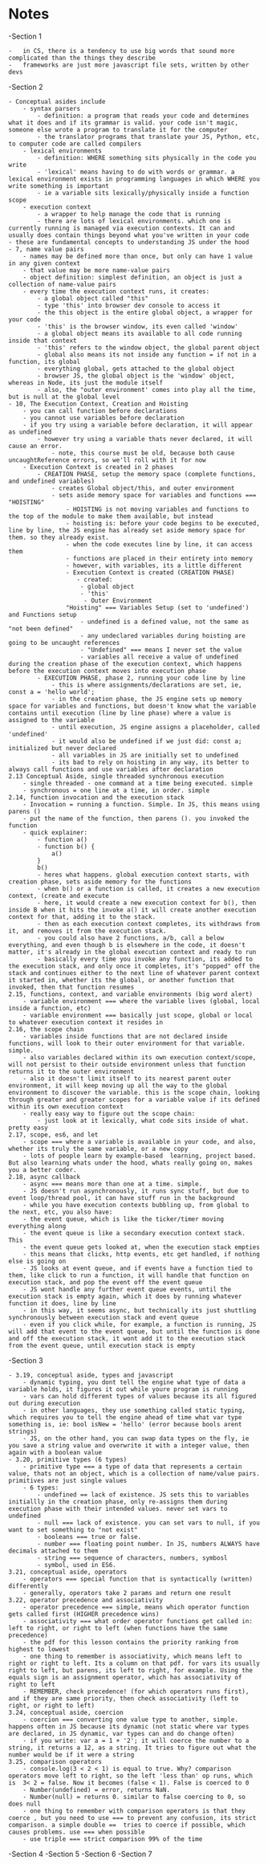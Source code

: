 # Notes

-Section 1

    -   in CS, there is a tendency to use big words that sound more complicated than the things they describe
    -   frameworks are just more javascript file sets, written by other devs

-Section 2

    - Conceptual asides include
        - syntax parsers
            - definition: a program that reads your code and determines what it does and if its grammar is valid. your code isn't magic, someone else wrote a program to translate it for the computer
            - the translator programs that translate your JS, Python, etc, to computer code are called compilers
        - lexical environments
            - definition: WHERE something sits physically in the code you write
            - 'lexical' means having to do with words or grammar. a lexical environment exists in programming languages in which WHERE you write something is important
            - ie a variable sits lexically/physically inside a function scope
        - execution context
            - a wrapper to help manage the code that is running
            - there are lots of lexical environments. which one is currently running is managed via execution contexts. It can and usually does contain things beyond what you've written in your code
    - these are fundamental concepts to understanding JS under the hood
    - 7, name value pairs
        - names may be defined more than once, but only can have 1 value in any given context
        - that value may be more name-value pairs
        - object definition: simplest definition, an object is just a collection of name-value pairs
        - every time the execution context runs, it creates:
            - a global object called "this"
            - type 'this' into browser dev console to access it
            - the this object is the entire global object, a wrapper for your code
            - 'this' is the browser window, its even called 'window'
            - a global object means its available to all code running inside that context
            - 'this' refers to the window object, the global parent object
            - global also means its not inside any function = if not in a function, its global
            - everything global, gets attached to the global object
            - browser JS, the global object is the 'window' object, whereas in Node, its just the module itself
            - also, the "outer environment' comes into play all the time, but is null at the global level
    - 10, The Execution Context, Creation and Hoisting
        - you can call function before declarations
        - you cannot use variables before declaration
        - if you try using a variable before declaration, it will appear as undefined
            - however try using a variable thats never declared, it will cause an error.
                - note, this course must be old, because both cause uncaughtReference errors, so we'll roll with it for now
        - Execution Context is created in 2 phases
            - CREATION PHASE, setup the memory space (complete functions, and undefined variables)
                - creates Global object/this, and outer environment
                - sets aside memory space for variables and functions === "HOISTING"
                    - HOISTING is not moving variables and functions to the top of the module to make them available, but instead
                    - hoisting is: before your code begins to be executed, line by line, the JS engine has already set aside memory space for them. so they already exist.
                    - when the code executes line by line, it can access them
                    - functions are placed in their entirety into memory
                    - however, with variables, its a little different
                    - Execution Context is created (CREATION PHASE)
                       - created:
                        - global object
                        - 'this'
                         - Outer Environment
                    "Hoisting" === Variables Setup (set to 'undefined') and Functions setup
                        - undefined is a defined value, not the same as "not been defined"
                        - any undeclared variables during hoisting are going to be uncaught references
                        - "Undefined" === means I never set the value
                        - variables all receive a value of undefined during the creation phase of the execution context, which happens before the execution context moves into execution phase
            - EXECUTION PHASE, phase 2, running your code line by line
                - this is where assignments/declarations are set, ie, const a = 'hello world';
                - in the creation phase, the JS engine sets up memory space for variables and functions, but doesn't know what the variable contains until execution (line by line phase) where a value is assigned to the variable
                - until execution, JS engine assigns a placeholder, called 'undefined'
                - it would also be undefined if we just did: const a; initialized but never declared
                - all variables in JS are initially set to undefined
                - its bad to rely on hoisting in any way, its better to always call functions and use variables after declaration
    2.13 Conceptual Aside, single threaded synchronous execution
        - single threaded - one command at a time being executed. simple
        - synchronous = one line at a time, in order. simple
    2.14, function invocation and the execution stack
        - Invocation = running a function. Simple. In JS, this means using parens ()
        - put the name of the function, then parens (). you invoked the function
        - quick explainer:
            - function a()
            - function b() {
                a()
            }
            b()
            - heres what happens. global execution context starts, with creation phase, sets aside memory for the functions
            - when b() or a function is called, it creates a new execution context, (create and execute
            - here, it would create a new execution context for b(), then inside B when it hits the invoke a() it will create another execution context for that, adding it to the stack.
            - then as each execution context completes, its withdraws from it, and removes it from the execution stack.
            - you could also have 2 functions, a/b, call a below everything, and even though b is elsewhere in the code, it doesn't matter, it's already in the global execution context and ready to run
            - basically every time you invoke any function, its added to the execution stack, and only once it completes, it's "popped" off the stack and continues either to the next line of whatever parent context it started in, whether its the global, or another function that invoked, then that function resumes
    2.15, functions, context, and variable environments (big word alert)
        - variable environment === where the variable lives (global, local inside a function, etc)
        - variable environment === basically just scope, global or local to whatever execution context it resides in
    2.16, the scope chain
        - variables inside functions that are not declared inside functions, will look to their outer environment for that variable. simple.
        - also variables declared within its own execution context/scope, will not persist to their outside environment unless that function returns it to the outer environment
        - also it doesn't limit itself to its nearest parent outer environment, it will keep moving up all the way to the global environment to discover the variable. this is the scope chain, looking through greater and greater scopes for a variable value if its defined within its own execution context
        - really easy way to figure out the scope chain:
            - just look at it lexically, what code sits inside of what. pretty easy
    2.17, scope, es6, and let
        - scope === where a variable is available in your code, and also, whether its truly the same variable, or a new copy
        - lots of people learn by example-based  learning, project based. But also learning whats under the hood, whats really going on, makes you a better coder.
    2.18, async callback
        - async === means more than one at a time. simple.
        - JS doesn't run asynchronously, it runs sync stuff, but due to event loop/thread pool, it can have stuff run in the background
        - while you have execution contexts bubbling up, from global to the next, etc, you also have:
        - the event queue, which is like the ticker/timer moving everything along
        - the event queue is like a secondary execution context stack. This
        - the event queue gets looked at, when the execution stack empties
        - this means that clicks, http events, etc get handled, if nothing else is going on
        - JS looks at event queue, and if events have a function tied to them, like click to run a function, it will handle that function on execution stack, and pop the event off the event queue
        - JS wont handle any further event queue events, until the execution stack is empty again, which it does by running whatever function it does, line by line
        - in this way, it seems async, but technically its just shuttling synchronously between execution stack and event queue
        - even if you click while, for example, a function is running, JS will add that event to the event queue, but until the function is done and off the execution stack, it wont add it to the execution stack from the event queue, until execution stack is empty

-Section 3

    - 3.19, conceptual aside, types and javascript
        - dynamic typing, you dont tell the engine what type of data a variable holds, it figures it out while youre program is running
        - vars can hold different types of values because its all figured out during execution
        - in other languages, they use something called static typing, which requires you to tell the engine ahead of time what var type something is, ie: bool isNew = 'hello' (error because bools arent strings)
        - JS, on the other hand, you can swap data types on the fly, ie you save a string value and overwrite it with a integer value, then again with a boolean value
    - 3.20, primitive types (6 types)
        - primitive type === a type of data that represents a certain value, thats not an object, which is a collection of name/value pairs. primitives are just single values
        - 6 types:
            - undefined == lack of existence. JS sets this to variables initiallly in the creation phase, only re-assigns them during execution phase with their intended values. never set vars to undefined
            - null === lack of existence. you can set vars to null, if you want to set something to "not exist"
            - booleans === true or false.
            - number === floating point number. In JS, numbers ALWAYS have decimals attached to them
            - string === sequence of characters, numbers, symbosl
            - symbol, used in ES6.
    3.21, conceptual aside, operators
        - operators === special function that is syntactically (written) differently
        - generally, operators take 2 params and return one result
    3.22, operator precedence and associativity
        - operator precedence === simple, means which operator function gets called first (HIGHER precedence wins)
        - associativity === what order operator functions get called in: left to right, or right to left (when functions have the same precedence)
        - the pdf for this lesson contains the priority ranking from highest to lowest
        - one thing to remember is associativity, which means left to right or right to left. Its a column on that pdf. for vars its usually right to left, but parens, its left to right, for example. Using the equals sign is an assignment operator, which has associativity of right to left
        - REMEMBER, check precedence! (for which operators runs first), and if they are same priority, then check associativity (left to right, or right to left)
    3.24, conceptual aside, coercion
        - coercion === converting one value type to another, simple. happens often in JS because its dynamic (not static where var types are declared, in JS dynamic, var types can and do change often)
        - if you write: var a = 1 + '2'; it will coerce the number to a string, it returns a 12, as a string. It tries to figure out what the number would be if it were a string
    3.25, comparison operators
        - console.log(3 < 2 < 1) is equal to true. Why? comparison operators move left to right, so the left 'less than' op runs, which is  3< 2 = false. Now it becomes (false < 1). False is coerced to 0
        - Number(undefined) = error, returns NaN.
        - Number(null) = returns 0. similar to false coercing to 0, so does null
        - one thing to remember with comparison operators is that they coerce , but you need to use === to prevent any confusion, its strict comparison. a simple double ==  tries to coerce if possible, which causes problems. use === when possible
        - use triple === strict comparison 99% of the time

-Section 4
-Section 5
-Section 6
-Section 7
